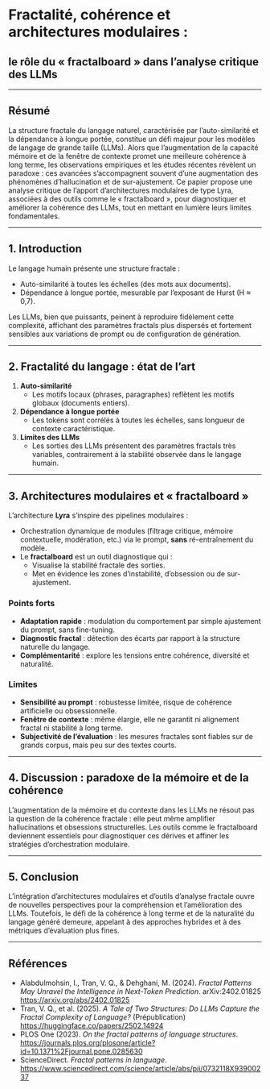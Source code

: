 # Fractalité, cohérence et architectures modulaires :  
## le rôle du « fractalboard » dans l’analyse critique des LLMs

---

## Résumé  
La structure fractale du langage naturel, caractérisée par l’auto-similarité et la dépendance à longue portée, constitue un défi majeur pour les modèles de langage de grande taille (LLMs). Alors que l’augmentation de la capacité mémoire et de la fenêtre de contexte promet une meilleure cohérence à long terme, les observations empiriques et les études récentes révèlent un paradoxe : ces avancées s’accompagnent souvent d’une augmentation des phénomènes d’hallucination et de sur-ajustement. Ce papier propose une analyse critique de l’apport d’architectures modulaires de type Lyra, associées à des outils comme le « fractalboard », pour diagnostiquer et améliorer la cohérence des LLMs, tout en mettant en lumière leurs limites fondamentales.

---

## 1. Introduction  
Le langage humain présente une structure fractale :  
- Auto-similarité à toutes les échelles (des mots aux documents).  
- Dépendance à longue portée, mesurable par l’exposant de Hurst (H ≈ 0,7).  

Les LLMs, bien que puissants, peinent à reproduire fidèlement cette complexité, affichant des paramètres fractals plus dispersés et fortement sensibles aux variations de prompt ou de configuration de génération.

---

## 2. Fractalité du langage : état de l’art  
1. **Auto-similarité**  
   - Les motifs locaux (phrases, paragraphes) reflètent les motifs globaux (documents entiers).  
2. **Dépendance à longue portée**  
   - Les tokens sont corrélés à toutes les échelles, sans longueur de contexte caractéristique.  
3. **Limites des LLMs**  
   - Les sorties des LLMs présentent des paramètres fractals très variables, contrairement à la stabilité observée dans le langage humain.

---

## 3. Architectures modulaires et « fractalboard »  
L’architecture **Lyra** s’inspire des pipelines modulaires :  
- Orchestration dynamique de modules (filtrage critique, mémoire contextuelle, modération, etc.) via le prompt, **sans** ré-entraînement du modèle.  
- Le **fractalboard** est un outil diagnostique qui :  
  - Visualise la stabilité fractale des sorties.  
  - Met en évidence les zones d’instabilité, d’obsession ou de sur-ajustement.

### Points forts  
- **Adaptation rapide** : modulation du comportement par simple ajustement du prompt, sans fine-tuning.  
- **Diagnostic fractal** : détection des écarts par rapport à la structure naturelle du langage.  
- **Complémentarité** : explore les tensions entre cohérence, diversité et naturalité.

### Limites  
- **Sensibilité au prompt** : robustesse limitée, risque de cohérence artificielle ou obsessionnelle.  
- **Fenêtre de contexte** : même élargie, elle ne garantit ni alignement fractal ni stabilité à long terme.  
- **Subjectivité de l’évaluation** : les mesures fractales sont fiables sur de grands corpus, mais peu sur des textes courts.

---

## 4. Discussion : paradoxe de la mémoire et de la cohérence  
L’augmentation de la mémoire et du contexte dans les LLMs ne résout pas la question de la cohérence fractale : elle peut même amplifier hallucinations et obsessions structurelles. Les outils comme le fractalboard deviennent essentiels pour diagnostiquer ces dérives et affiner les stratégies d’orchestration modulaire.

---

## 5. Conclusion  
L’intégration d’architectures modulaires et d’outils d’analyse fractale ouvre de nouvelles perspectives pour la compréhension et l’amélioration des LLMs. Toutefois, le défi de la cohérence à long terme et de la naturalité du langage généré demeure, appelant à des approches hybrides et à des métriques d’évaluation plus fines.

---

## Références  
- Alabdulmohsin, I., Tran, V. Q., & Dehghani, M. (2024). *Fractal Patterns May Unravel the Intelligence in Next-Token Prediction*. arXiv:2402.01825 
  https://arxiv.org/abs/2402.01825
- Tran, V. Q., et al. (2025). *A Tale of Two Structures: Do LLMs Capture the Fractal Complexity of Language?* (Prépublication)  
  https://huggingface.co/papers/2502.14924
- PLOS One (2023). *On the fractal patterns of language structures*.  
  https://journals.plos.org/plosone/article?id=10.1371%2Fjournal.pone.0285630
- ScienceDirect. *Fractal patterns in language*.  
  https://www.sciencedirect.com/science/article/abs/pii/0732118X93900237
